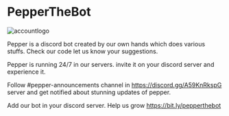 # PepperTheBot
![accountlogo](https://user-images.githubusercontent.com/42708326/128998518-4fbb95aa-e53e-47fa-b109-5ab6f72b23b3.png)

Pepper is a discord bot created by our own hands which does various stuffs. Check our code let us know your suggestions.

Pepper is running 24/7 in our servers. invite it on your discord server and experience it.

Follow #pepper-announcements channel in https://discord.gg/A59KnRkspG server and get notified about stunning updates of pepper.

Add our bot in your discord server. Help us grow https://bit.ly/pepperthebot  
